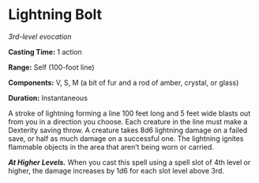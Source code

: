 <title>Lightning Bolt</title>

# Lightning Bolt

_3rd-level evocation_

**Casting Time:** 1 action

**Range:** Self (100-foot line)

**Components:** V, S, M (a bit of fur and a
rod of amber, crystal, or glass)

**Duration:** Instantaneous

A stroke of lightning forming a line 100 feet
long and 5 feet wide blasts out from you in a
direction you choose. Each creature in the
line must make a Dexterity saving throw. A
creature takes 8d6 lightning damage on a
failed save, or half as much damage on a
successful one. The lightning ignites
flammable objects in the area that aren’t
being worn or carried.

_**At Higher Levels.**_ When you cast this
spell using a spell slot of 4th level or
higher, the damage increases by 1d6 for each
slot level above 3rd.




